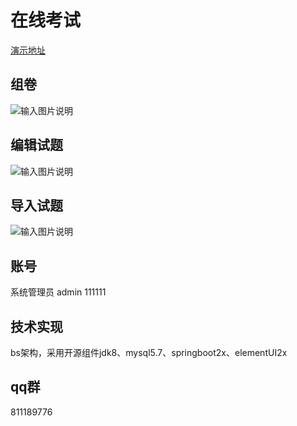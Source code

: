 # 在线考试
[演示地址](http://47.92.221.134:8080)

## 组卷
![输入图片说明](https://images.gitee.com/uploads/images/2021/0806/144840_bb72dd0d_393390.png "屏幕截图.png")

## 编辑试题
![输入图片说明](https://images.gitee.com/uploads/images/2021/0806/143937_09a65f42_393390.png "屏幕截图.png")
## 导入试题
![输入图片说明](https://images.gitee.com/uploads/images/2021/0806/144955_68fb934a_393390.png "屏幕截图.png")

## 账号
系统管理员	admin	111111

## 技术实现
bs架构，采用开源组件jdk8、mysql5.7、springboot2x、elementUI2x

## qq群
811189776